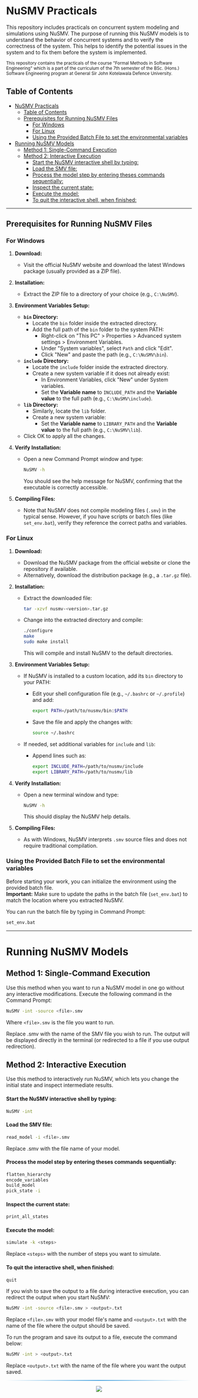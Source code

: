 # NuSMV Practicals

This repository includes practicals on concurrent system modeling and simulations using NuSMV.
The purpose of running this NuSMV models is to understand the behavior of concurrent systems and to verify the correctness of the system.
This helps to identify the potential issues in the system and to fix them before the system is implemented.

<small>This repository contains the practicals of the course "Formal Methods in Software Engineering" which is a part of the curriculum of the 7th semester of the BSc. (Hons.) Software Engineering program at General Sir John Kotelawala Defence University.</small>
 
## Table of Contents

- [NuSMV Practicals](#nusmv-practicals)
  - [Table of Contents](#table-of-contents)
  - [Prerequisites for Running NuSMV Files](#prerequisites-for-running-nusmv-files)
    - [For Windows](#for-windows)
    - [For Linux](#for-linux)
    - [Using the Provided Batch File to set the environmental variables](#using-the-provided-batch-file-to-set-the-environmental-variables)
- [Running NuSMV Models](#running-nusmv-models)
  - [Method 1: Single-Command Execution](#method-1-single-command-execution)
  - [Method 2: Interactive Execution](#method-2-interactive-execution)
      - [Start the NuSMV interactive shell by typing:](#start-the-nusmv-interactive-shell-by-typing)
      - [Load the SMV file:](#load-the-smv-file)
      - [Process the model step by entering theses commands sequentially:](#process-the-model-step-by-entering-theses-commands-sequentially)
      - [Inspect the current state:](#inspect-the-current-state)
      - [Execute the model:](#execute-the-model)
      - [To quit the interactive shell, when finished:](#to-quit-the-interactive-shell-when-finished)
    
---

## Prerequisites for Running NuSMV Files 

### For Windows

1. **Download:**
    - Visit the official NuSMV website and download the latest Windows package (usually provided as a ZIP file).

2. **Installation:**
    - Extract the ZIP file to a directory of your choice (e.g., `C:\NuSMV`).

3. **Environment Variables Setup:**
    - **`bin` Directory:**
      - Locate the `bin` folder inside the extracted directory.
      - Add the full path of the `bin` folder to the system PATH:
         - Right-click on "This PC" > Properties > Advanced system settings > Environment Variables.
         - Under "System variables", select `Path` and click "Edit".
         - Click "New" and paste the path (e.g., `C:\NuSMV\bin`).
    - **`include` Directory:**
      - Locate the `include` folder inside the extracted directory.
      - Create a new system variable if it does not already exist:
         - In Environment Variables, click "New" under System variables.
         - Set the **Variable name** to `INCLUDE_PATH` and the **Variable value** to the full path (e.g., `C:\NuSMV\include`).
    - **`lib` Directory:**
      - Similarly, locate the `lib` folder.
      - Create a new system variable:
         - Set the **Variable name** to `LIBRARY_PATH` and the **Variable value** to the full path (e.g., `C:\NuSMV\lib`).
    - Click OK to apply all the changes.

4. **Verify Installation:**
    - Open a new Command Prompt window and type:
  
      ```bash
      NuSMV -h
      ```

      You should see the help message for NuSMV, confirming that the executable is correctly accessible.

5. **Compiling Files:**
    - Note that NuSMV does not compile modeling files (`.smv`) in the typical sense. However, if you have scripts or batch files (like `set_env.bat`), verify they reference the correct paths and variables.

### For Linux

1. **Download:**
    - Download the NuSMV package from the official website or clone the repository if available.
    - Alternatively, download the distribution package (e.g., a `.tar.gz` file).

2. **Installation:**
    - Extract the downloaded file:
  
      ```bash
      tar -xzvf nusmv-<version>.tar.gz
      ```

    - Change into the extracted directory and compile:
  
      ```bash
      ./configure
      make
      sudo make install
      ```

      This will compile and install NuSMV to the default directories.

3. **Environment Variables Setup:**
    - If NuSMV is installed to a custom location, add its `bin` directory to your PATH:
      - Edit your shell configuration file (e.g., `~/.bashrc` or `~/.profile`) and add:
  
        ```bash
        export PATH=/path/to/nusmv/bin:$PATH
        ```

      - Save the file and apply the changes with:
  
        ```bash
        source ~/.bashrc
        ```

    - If needed, set additional variables for `include` and `lib`:
      - Append lines such as:
  
        ```bash
        export INCLUDE_PATH=/path/to/nusmv/include
        export LIBRARY_PATH=/path/to/nusmv/lib
        ```

4. **Verify Installation:**
    - Open a new terminal window and type:
  
      ```bash
      NuSMV -h
      ```

      This should display the NuSMV help details.

5. **Compiling Files:**
    - As with Windows, NuSMV interprets `.smv` source files and does not require traditional compilation.

### Using the Provided Batch File to set the environmental variables

Before starting your work, you can initialize the environment using the provided batch file.  
**Important:** Make sure to update the paths in the batch file (`set_env.bat`) to match the location where you extracted NuSMV.

You can run the batch file by typing in Command Prompt:

```bash
set_env.bat
```

---
# Running NuSMV Models

## Method 1: Single-Command Execution

Use this method when you want to run a NuSMV model in one go without any interactive modifications. Execute the following command in the Command Prompt:

```bash
NuSMV -int -source <file>.smv
```

Where `<file>.smv` is the file you want to run.

Replace <file>.smv with the name of the SMV file you wish to run. The output will be displayed directly in the terminal (or redirected to a file if you use output redirection).

## Method 2: Interactive Execution

Use this method to interactively run NuSMV, which lets you change the initial state and inspect intermediate results.

#### Start the NuSMV interactive shell by typing:

```bash
NuSMV -int
```

#### Load the SMV file:

```bash
read_model -i <file>.smv
```

Replace <file>.smv with the file name of your model.

#### Process the model step by entering theses commands sequentially: 

```bash
flatten_hierarchy
encode_variables
build_model
pick_state -i
```
#### Inspect the current state:

```bash
print_all_states
```

#### Execute the model:
```bash
simulate -k <steps>
```

Replace `<steps>` with the number of steps you want to simulate.

#### To quit the interactive shell, when finished:

```bash
quit
```

If you wish to save the output to a file during interactive execution, you can redirect the output when you start NuSMV:

```bash
NuSMV -int -source <file>.smv > <output>.txt
```

Replace `<file>.smv` with your model file's name and `<output>.txt` with the name of the file where the output should be saved.

To run the program and save its output to a file, execute the command below:

```bash
NuSMV -int > <output>.txt
```

Replace `<output>.txt` with the name of the file where you want the output saved.

<hr style="border: 0; height: 2px; background: linear-gradient(to right, rgba(0,0,0,0), #3498db, rgba(0,0,0,0));" />

<div align="center">
    <a href="https://github.com/TYehan">
        <img src="https://img.shields.io/badge/Crafted by-Tharindu Yehan-blue?style=flat-square">
    </a>
</div>
